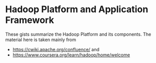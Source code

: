 # Hadoop Platform and Application Framework
These gists summarize the Hadoop Platform and its components. The material here is taken mainly from
- https://cwiki.apache.org/confluence/ and 
- https://www.coursera.org/learn/hadoop/home/welcome


